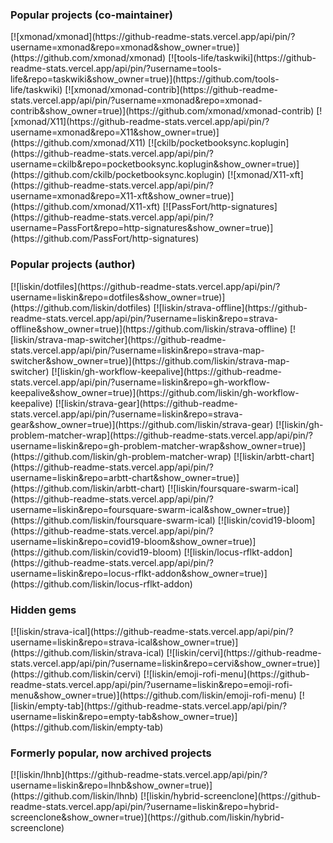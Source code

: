 ### Popular projects (co-maintainer)
<div markdown="span" class="grid-2 dark-img-filter">
[![xmonad/xmonad](https://github-readme-stats.vercel.app/api/pin/?username=xmonad&repo=xmonad&show_owner=true)](https://github.com/xmonad/xmonad)
[![tools-life/taskwiki](https://github-readme-stats.vercel.app/api/pin/?username=tools-life&repo=taskwiki&show_owner=true)](https://github.com/tools-life/taskwiki)
[![xmonad/xmonad-contrib](https://github-readme-stats.vercel.app/api/pin/?username=xmonad&repo=xmonad-contrib&show_owner=true)](https://github.com/xmonad/xmonad-contrib)
[![xmonad/X11](https://github-readme-stats.vercel.app/api/pin/?username=xmonad&repo=X11&show_owner=true)](https://github.com/xmonad/X11)
[![ckilb/pocketbooksync.koplugin](https://github-readme-stats.vercel.app/api/pin/?username=ckilb&repo=pocketbooksync.koplugin&show_owner=true)](https://github.com/ckilb/pocketbooksync.koplugin)
[![xmonad/X11-xft](https://github-readme-stats.vercel.app/api/pin/?username=xmonad&repo=X11-xft&show_owner=true)](https://github.com/xmonad/X11-xft)
[![PassFort/http-signatures](https://github-readme-stats.vercel.app/api/pin/?username=PassFort&repo=http-signatures&show_owner=true)](https://github.com/PassFort/http-signatures)
</div>

### Popular projects (author)
<div markdown="span" class="grid-2 dark-img-filter">
[![liskin/dotfiles](https://github-readme-stats.vercel.app/api/pin/?username=liskin&repo=dotfiles&show_owner=true)](https://github.com/liskin/dotfiles)
[![liskin/strava-offline](https://github-readme-stats.vercel.app/api/pin/?username=liskin&repo=strava-offline&show_owner=true)](https://github.com/liskin/strava-offline)
[![liskin/strava-map-switcher](https://github-readme-stats.vercel.app/api/pin/?username=liskin&repo=strava-map-switcher&show_owner=true)](https://github.com/liskin/strava-map-switcher)
[![liskin/gh-workflow-keepalive](https://github-readme-stats.vercel.app/api/pin/?username=liskin&repo=gh-workflow-keepalive&show_owner=true)](https://github.com/liskin/gh-workflow-keepalive)
[![liskin/strava-gear](https://github-readme-stats.vercel.app/api/pin/?username=liskin&repo=strava-gear&show_owner=true)](https://github.com/liskin/strava-gear)
[![liskin/gh-problem-matcher-wrap](https://github-readme-stats.vercel.app/api/pin/?username=liskin&repo=gh-problem-matcher-wrap&show_owner=true)](https://github.com/liskin/gh-problem-matcher-wrap)
[![liskin/arbtt-chart](https://github-readme-stats.vercel.app/api/pin/?username=liskin&repo=arbtt-chart&show_owner=true)](https://github.com/liskin/arbtt-chart)
[![liskin/foursquare-swarm-ical](https://github-readme-stats.vercel.app/api/pin/?username=liskin&repo=foursquare-swarm-ical&show_owner=true)](https://github.com/liskin/foursquare-swarm-ical)
[![liskin/covid19-bloom](https://github-readme-stats.vercel.app/api/pin/?username=liskin&repo=covid19-bloom&show_owner=true)](https://github.com/liskin/covid19-bloom)
[![liskin/locus-rflkt-addon](https://github-readme-stats.vercel.app/api/pin/?username=liskin&repo=locus-rflkt-addon&show_owner=true)](https://github.com/liskin/locus-rflkt-addon)
</div>

### Hidden gems
<div markdown="span" class="grid-2 dark-img-filter">
[![liskin/strava-ical](https://github-readme-stats.vercel.app/api/pin/?username=liskin&repo=strava-ical&show_owner=true)](https://github.com/liskin/strava-ical)
[![liskin/cervi](https://github-readme-stats.vercel.app/api/pin/?username=liskin&repo=cervi&show_owner=true)](https://github.com/liskin/cervi)
[![liskin/emoji-rofi-menu](https://github-readme-stats.vercel.app/api/pin/?username=liskin&repo=emoji-rofi-menu&show_owner=true)](https://github.com/liskin/emoji-rofi-menu)
[![liskin/empty-tab](https://github-readme-stats.vercel.app/api/pin/?username=liskin&repo=empty-tab&show_owner=true)](https://github.com/liskin/empty-tab)
</div>

### Formerly popular, now archived projects
<div markdown="span" class="grid-2 dark-img-filter">
[![liskin/lhnb](https://github-readme-stats.vercel.app/api/pin/?username=liskin&repo=lhnb&show_owner=true)](https://github.com/liskin/lhnb)
[![liskin/hybrid-screenclone](https://github-readme-stats.vercel.app/api/pin/?username=liskin&repo=hybrid-screenclone&show_owner=true)](https://github.com/liskin/hybrid-screenclone)
</div>
